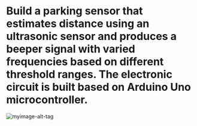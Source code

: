 # Build a parking sensor that estimates distance using an ultrasonic sensor and produces a beeper signal with varied frequencies based on different threshold ranges. The electronic circuit is built based on Arduino Uno microcontroller. 

![myimage-alt-tag](https://github.com/sreenidhijayapal/rcse-ss2018-ces-parking-sensor/upload/master)
